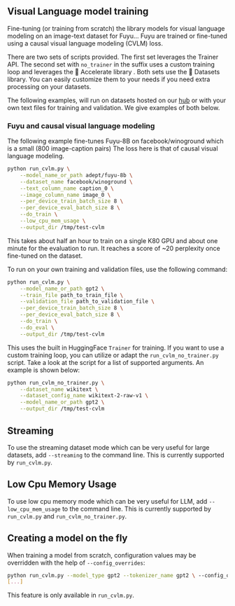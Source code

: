 <!---
Copyright 2020 The HuggingFace Team. All rights reserved.

Licensed under the Apache License, Version 2.0 (the "License");
you may not use this file except in compliance with the License.
You may obtain a copy of the License at

    http://www.apache.org/licenses/LICENSE-2.0

Unless required by applicable law or agreed to in writing, software
distributed under the License is distributed on an "AS IS" BASIS,
WITHOUT WARRANTIES OR CONDITIONS OF ANY KIND, either express or implied.
See the License for the specific language governing permissions and
limitations under the License.
-->

## Visual Language model training

Fine-tuning (or training from scratch) the library models for visual language modeling on an image-text dataset for Fuyu... Fuyu are trained or fine-tuned using a causal visual language modeling
(CVLM) loss.

There are two sets of scripts provided. The first set leverages the Trainer API. The second set with `no_trainer` in the suffix uses a custom training loop and leverages the 🤗 Accelerate library . Both sets use the 🤗 Datasets library. You can easily customize them to your needs if you need extra processing on your datasets.

The following examples, will run on datasets hosted on our [hub](https://huggingface.co/datasets) or with your own
text files for training and validation. We give examples of both below.

### Fuyu and causal visual language modeling

The following example fine-tunes Fuyu-8B on facebook/winoground which is a small (800 image-caption pairs) The loss here is that of causal visual language modeling.

```bash
python run_cvlm.py \
    --model_name_or_path adept/fuyu-8b \
    --dataset_name facebook/winoground \
    --text_column_name caption_0 \
    --image_column_name image_0 \
    --per_device_train_batch_size 8 \
    --per_device_eval_batch_size 8 \
    --do_train \
    --low_cpu_mem_usage \
    --output_dir /tmp/test-cvlm
```

This takes about half an hour to train on a single K80 GPU and about one minute for the evaluation to run. It reaches
a score of ~20 perplexity once fine-tuned on the dataset.

To run on your own training and validation files, use the following command:

```bash
python run_cvlm.py \
    --model_name_or_path gpt2 \
    --train_file path_to_train_file \
    --validation_file path_to_validation_file \
    --per_device_train_batch_size 8 \
    --per_device_eval_batch_size 8 \
    --do_train \
    --do_eval \
    --output_dir /tmp/test-cvlm
```

This uses the built in HuggingFace `Trainer` for training. If you want to use a custom training loop, you can utilize or adapt the `run_cvlm_no_trainer.py` script. Take a look at the script for a list of supported arguments. An example is shown below:

```bash
python run_cvlm_no_trainer.py \
    --dataset_name wikitext \
    --dataset_config_name wikitext-2-raw-v1 \
    --model_name_or_path gpt2 \
    --output_dir /tmp/test-cvlm
```

## Streaming

To use the streaming dataset mode which can be very useful for large datasets, add `--streaming` to the command line. This is currently supported by `run_cvlm.py`.

## Low Cpu Memory Usage

To use low cpu memory mode which can be very useful for LLM, add `--low_cpu_mem_usage` to the command line. This is currently supported by `run_cvlm.py` and `run_cvlm_no_trainer.py`.

## Creating a model on the fly

When training a model from scratch, configuration values may be overridden with the help of `--config_overrides`:


```bash
python run_cvlm.py --model_type gpt2 --tokenizer_name gpt2 \ --config_overrides="n_embd=1024,n_head=16,n_layer=48,n_positions=102" \
[...]
```

This feature is only available in `run_cvlm.py`.
